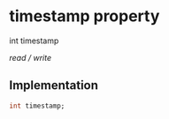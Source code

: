 


# timestamp property







int timestamp
  
_<span class="feature">read / write</span>_






## Implementation

```dart
int timestamp;
```







